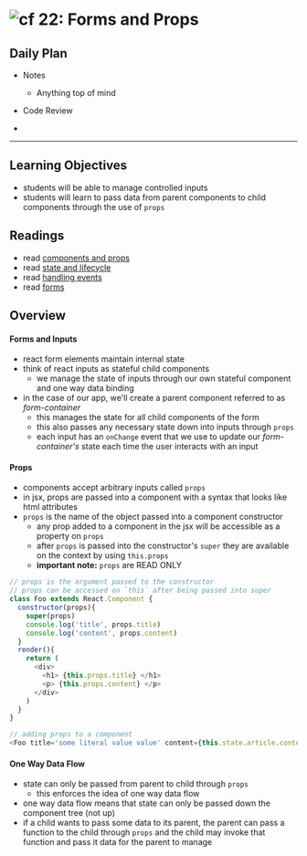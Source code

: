![cf](http://i.imgur.com/7v5ASc8.png) 22: Forms and Props
===

## Daily Plan
* Notes
  - Anything top of mind

* Code Review
* 

----

## Learning Objectives
* students will be able to manage controlled inputs
* students will learn to pass data from parent components to child components through the use of `props`

## Readings
* read [components and props](https://facebook.github.io/react/docs/components-and-props.html)
* read [state and lifecycle](https://facebook.github.io/react/docs/state-and-lifecycle.html)
* read [handling events](https://facebook.github.io/react/docs/handling-events.html)
* read [forms](https://facebook.github.io/react/docs/forms.html)

## Overview
#### Forms and Inputs
* react form elements maintain internal state
* think of react inputs as stateful child components
  * we manage the state of inputs through our own stateful component and one way data binding
* in the case of our app, we'll create a parent component referred to as _form-container_
  * this manages the state for all child components of the form
  * this also passes any necessary state down into inputs through `props`
  * each input has an `onChange` event that we use to update our _form-container's_ state each time the user interacts with an input

#### Props
* components accept arbitrary inputs called `props`
* in jsx, props are passed into a component with a syntax that looks like html attributes
* `props` is the name of the object passed into a component constructor
  * any prop added to a component in the jsx will be accessible as a property on `props`
  * after `props` is passed into the constructor's `super` they are available on the context by using `this.props`
  * **important note:** `props` are READ ONLY

``` javascript
// props is the argument passed to the constructor
// props can be accessed on `this` after being passed into super
class Foo extends React.Component {
  constructor(props){
    super(props)
    console.log('title', props.title)
    console.log('content', props.content)
  }
  render(){
    return (
      <div>
        <h1> {this.props.title} </h1>
        <p> {this.props.content} </p>
      </div>
    )
  }
}

// adding props to a component
<Foo title='some literal value value' content={this.state.article.content}>
```

#### One Way Data Flow
* state can only be passed from parent to child through `props`
  * this enforces the idea of one way data flow
* one way data flow means that state can only be passed down the component tree (not up)
* if a child wants to pass some data to its parent, the parent can pass a function to the child through `props` and the child may invoke that function and pass it data for the parent to manage
